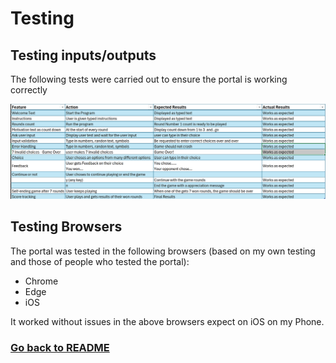 # Testing
## Testing inputs/outputs
The following tests were carried out to ensure the portal is working correctly

![testing-excel](image-1.png)

## Testing Browsers
The portal was tested in the following browsers (based on my own testing and those of people who tested the portal):

- Chrome
- Edge
- iOS

It worked without issues in the above browsers expect on iOS on my Phone.

### [Go back to README](../README.md)
